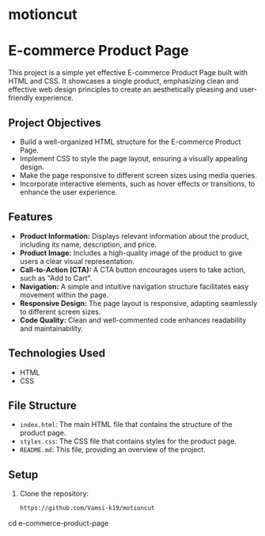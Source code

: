 # motioncut
# E-commerce Product Page

This project is a simple yet effective E-commerce Product Page built with HTML and CSS. It showcases a single product, emphasizing clean and effective web design principles to create an aesthetically pleasing and user-friendly experience.

## Project Objectives

- Build a well-organized HTML structure for the E-commerce Product Page.
- Implement CSS to style the page layout, ensuring a visually appealing design.
- Make the page responsive to different screen sizes using media queries.
- Incorporate interactive elements, such as hover effects or transitions, to enhance the user experience.

## Features

- **Product Information:** Displays relevant information about the product, including its name, description, and price.
- **Product Image:** Includes a high-quality image of the product to give users a clear visual representation.
- **Call-to-Action (CTA):** A CTA button encourages users to take action, such as "Add to Cart".
- **Navigation:** A simple and intuitive navigation structure facilitates easy movement within the page.
- **Responsive Design:** The page layout is responsive, adapting seamlessly to different screen sizes.
- **Code Quality:** Clean and well-commented code enhances readability and maintainability.

## Technologies Used

- HTML
- CSS

## File Structure

- `index.html`: The main HTML file that contains the structure of the product page.
- `styles.css`: The CSS file that contains styles for the product page.
- `README.md`: This file, providing an overview of the project.

## Setup

1. Clone the repository:
   ```bash
   https://github.com/Vamsi-k19/motioncut
cd e-commerce-product-page


